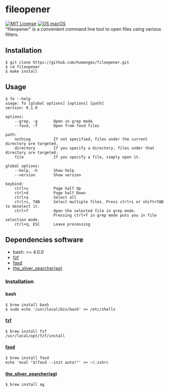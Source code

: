 # fileopener
[![MIT License](http://img.shields.io/badge/license-MIT-blue.svg?style=flat)](LICENSE)
[![OS macOS](https://img.shields.io/badge/OS-macOS-blue.svg)](OS)  
"fileopener" is a convenient command line tool to open files using various filters.


## Installation
```
$ git clone https://github.com/humangas/fileopener.git
$ cd fileopener
$ make install
```


## Usage
```
$ fo --help
usage: fo [global options] [options] [path]
version: 0.1.0

options:
    --grep, -g       Open in grep mode
    --fasd, -f       Open from fasd files

path:
    nothing          If not specified, files under the current directory are targeted.
    directory        If you specify a directory, files under that directory are targeted.
    file             If you specify a file, simply open it.

global options:
    --help, -h       Show help
    --version        Show version

keybind:
    ctrl+u           Page half Up
    ctrl+d           Page half Down
    ctrl+a           Select all
    ctrl+i, TAB      Select multiple files. Press ctrl+i or shift+TAB to deselect it.
    ctrl+f           Open the selected file in grep mode. 
                     Pressing ctrl+f in grep mode puts you in file selection mode.
    ctrl+q, ESC      Leave processing
```


## Dependencies software
- bash: >= 4.0.0
- [fzf](https://github.com/junegunn/fzf)
- [fasd](https://github.com/clvv/fasd)
- [the_silver_searcher(ag)](https://github.com/ggreer/the_silver_searcher)

### Installation
#### bash
```
$ brew install bash
$ sudo echo '/usr/local/bin/bash' >> /etc/shells
```

#### [fzf](https://github.com/junegunn/fzf#using-homebrew)
```
$ brew install fzf
/usr/local/opt/fzf/install
```

#### [fasd](https://github.com/clvv/fasd#install)
```
$ brew install fasd
echo 'eval "$(fasd --init auto)"' >> ~/.zshrc
```

#### [the_silver_searcher(ag)](https://github.com/ggreer/the_silver_searcher#macos)
```
$ brew install ag
```
